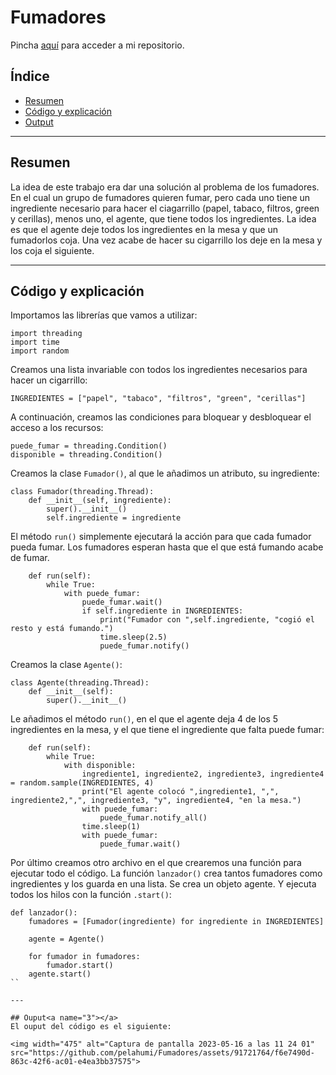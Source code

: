 # Fumadores
Pincha [aquí](https://github.com/pelahumi/Fumadores) para acceder a mi repositorio.

## Índice
  - [Resumen](#1)
  - [Código y explicación](#2)
  - [Output](#3)
  
---

## Resumen<a name="1"></a>

La idea de este trabajo era dar una solución al problema de los fumadores. En el cual un grupo de fumadores quieren fumar, pero cada uno tiene un ingrediente necesario para hacer el ciagarrillo (papel, tabaco, filtros, green y cerillas), menos uno, el agente, que tiene todos los ingredientes. La idea es que el agente deje todos los ingredientes en la mesa y que un fumadorlos coja. Una vez acabe de hacer su cigarrillo los deje en la mesa y los coja el siguiente.

---

## Código y explicación<a name="2"></a>

Importamos las librerías que vamos a utilizar:

```
import threading
import time
import random
```

Creamos una lista invariable con todos los ingredientes necesarios para hacer un cigarrillo:

```
INGREDIENTES = ["papel", "tabaco", "filtros", "green", "cerillas"]
```

A continuación, creamos las condiciones para bloquear y desbloquear el acceso a los recursos:

```
puede_fumar = threading.Condition()
disponible = threading.Condition()
```

Creamos la clase ```Fumador()```, al que le añadimos un atributo, su ingrediente:

```
class Fumador(threading.Thread):
    def __init__(self, ingrediente):
        super().__init__()
        self.ingrediente = ingrediente
```

El método ```run()``` simplemente ejecutará la acción para que cada fumador pueda fumar. Los fumadores esperan hasta que el que está fumando acabe de fumar.

```
    def run(self):
        while True:
            with puede_fumar:
                puede_fumar.wait()
                if self.ingrediente in INGREDIENTES:
                    print("Fumador con ",self.ingrediente, "cogió el resto y está fumando.")
                    time.sleep(2.5)
                    puede_fumar.notify()
```

Creamos la clase ```Agente()```:

```
class Agente(threading.Thread):
    def __init__(self):
        super().__init__()
```

Le añadimos el método ```run()```, en el que el agente deja 4 de los 5 ingredientes en la mesa, y el que tiene el ingrediente que falta puede fumar:

```
    def run(self):
        while True:
            with disponible:
                ingrediente1, ingrediente2, ingrediente3, ingrediente4 = random.sample(INGREDIENTES, 4)
                print("El agente colocó ",ingrediente1, ",", ingrediente2,",", ingrediente3, "y", ingrediente4, "en la mesa.")
                with puede_fumar:
                    puede_fumar.notify_all()
                time.sleep(1)
                with puede_fumar:
                    puede_fumar.wait()
```

Por último creamos otro archivo en el que crearemos una función para ejecutar todo el código. La función ```lanzador()``` crea tantos fumadores como ingredientes y los guarda en una lista. Se crea un objeto agente. Y ejecuta todos los hilos con la función ```.start()```:

```
def lanzador():
    fumadores = [Fumador(ingrediente) for ingrediente in INGREDIENTES]

    agente = Agente()

    for fumador in fumadores:
        fumador.start()
    agente.start()
``

---

## Ouput<a name="3"></a>
El ouput del código es el siguiente:

<img width="475" alt="Captura de pantalla 2023-05-16 a las 11 24 01" src="https://github.com/pelahumi/Fumadores/assets/91721764/f6e7490d-863c-42f6-ac01-e4ea3bb37575">



